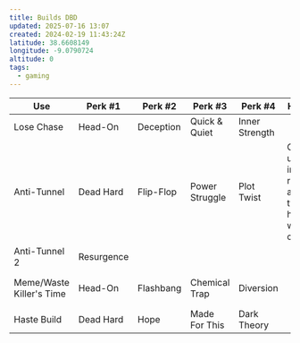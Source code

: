 ```yaml
---
title: Builds DBD
updated: 2025-07-16 13:07
created: 2024-02-19 11:43:24Z
latitude: 38.6608149
longitude: -9.0790724
altitude: 0
tags:
  - gaming
---
```



| Use                      | Perk #1    | Perk #2   | Perk #3        | Perk #4        | How to Use                                                                               | Reference                                                                                                                                                                                         |
| ------------------------ | ---------- | --------- | -------------- | -------------- | ---------------------------------------------------------------------------------------- | ------------------------------------------------------------------------------------------------------------------------------------------------------------------------------------------------- |
| Lose Chase               | Head-On    | Deception | Quick & Quiet  | Inner Strength |                                                                                          |                                                                                                                                                                                                   |
| Anti-Tunnel              | Dead Hard  | Flip-Flop | Power Struggle | Plot Twist     | Get unhooked, immediately run to Pallet and plot twist. killer has zero winning options. | https://x.com/ScottJund/status/1759320327484486048                                                                                                                                                |
| Anti-Tunnel 2            | Resurgence |           |                |                |                                                                                          |                                                                                                                                                                                                   |
| Meme/Waste Killer's Time | Head-On    | Flashbang | Chemical Trap  | Diversion      |                                                                                          | https://www.reddit.com/r/deadbydaylight/comments/1h5o6nx/fun_combo_that_helps_win_chases/<br><br>https://www.reddit.com/r/deadbydaylight/comments/1lnjfph/using_all_my_perks_in_under_30_seconds/ |
| Haste Build              | Dead Hard  | Hope      | Made For This  | Dark Theory    |                                                                                          | https://www.youtube.com/watch?v=yVBymSHWAG0                                                                                                                                                       |
